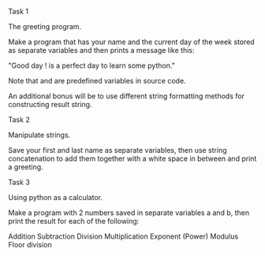 Task 1

The greeting program.

Make a program that has your name and the current day of the week stored as separate variables and then prints a message like this:

"Good day ! is a perfect day to learn some python."

Note that and are predefined variables in source code.

An additional bonus will be to use different string formatting methods for constructing result string.


Task 2


Manipulate strings.

Save your first and last name as separate variables, then use string concatenation to add them together with a white space in between and print a greeting.


Task 3


Using python as a calculator.

Make a program with 2 numbers saved in separate variables a and b, then print the result for each of the following:

Addition
Subtraction
Division
Multiplication
Exponent (Power)
Modulus
Floor division
